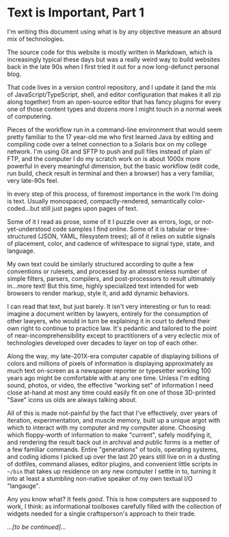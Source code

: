 # Text is Important, Part 1

I'm writing this document using what is by any objective measure an absurd mix of technologies.

The source code for this website is mostly written in Markdown, which is increasingly typical these days but was a really weird way to build websites back in the late 90s when I first tried it out for a now long-defunct personal blog.

That code lives in a version control repository, and I update it (and the mix of JavaScript/TypeScript, shell, and editor configuration that makes it all zip along together) from an open-source editor that has fancy plugins for every one of those content types and dozens more I might touch in a normal week of computering.

Pieces of the workflow run in a command-line environment that would seem pretty familiar to the 17 year-old me who first learned Java by editing and compiling code over a telnet connection to a Solaris box on my college network. I'm using Git and SFTP to push and pull files instead of plain ol' FTP, and the computer I do my scratch work on is about 1000x more powerful in every meaningful dimension, but the basic workflow (edit code, run build, check result in terminal and then a browser) has a very familiar, very late-90s feel.

In every step of this process, of foremost importance in the work I'm doing is text. Usually monospaced, compactly-rendered, semantically color-coded...but still just pages upon pages of text.

Some of it I read as prose, some of it I puzzle over as errors, logs, or not-yet-understood code samples I find online. Some of it is tabular or tree-structured (JSON, YAML, filesystem trees); all of it relies on subtle signals of placement, color, and cadence of whitespace to signal type, state, and language.

My own text could be similarly structured according to quite a few conventions or rulesets, and processed by an almost enless number of simple filters, parsers, compilers, and post-processors to result ultimately in...more text! But this time, highly specialized text intended for web browsers to render markup, style it, and add dynamic behaviors.

I can read that text, but just barely. It isn't very interesting or fun to read: imagine a document written by lawyers, entirely for the consumption of other lawyers, who would in turn be explaining it in court to defend their own right to continue to practice law. It's pedantic and tailored to the point of near-incomprehensibility except to practitioners of a very eclectic mix of technologies developed over decades to layer on top of each other.

Along the way, my late-201X-era computer capable of displaying billions of colors and millions of pixels of information is displaying approximately as much text on-screen as a newspaper reporter or typesetter working 100 years ago might be comfortable with at any one time. Unless I'm editing sound, photos, or video, the effective "working set" of information I need close at-hand at most any time could easily fit on one of those 3D-printed "Save" icons us olds are always talking about.

All of this is made not-painful by the fact that I've effectively, over years of iteration, experimentation, and muscle memory, built up a unique argot with which to interact with my computer and my computer alone. Choosing which floppy-worth of information to make "current", safely modifying it, and rendering the result back out in archival and public forms is a metter of a few familiar commands. Entire "generations" of tools, operating systems, and coding idioms I picked up over the last 20 years still live on in a dusting of dotfiles, command aliases, editor plugins, and convenient little scripts in `~/bin` that takes up residence on any new computer I settle in to, turning it into at least a stumbling non-native speaker of my own textual I/O "langauge".

Any you know what? It feels _good_. This is how computers are supposed to work, I think: as informational toolboxes carefully filled with the collection of widgets needed for a single craftsperson's approach to their trade.

_...[to be continued]..._